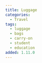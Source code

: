 ```yaml
---
title: Luggage
categories:
  - Travel
tags:
  - luggage
  - bags
  - carry-on
  - student
  - education
added: 1.11.0
---
```


